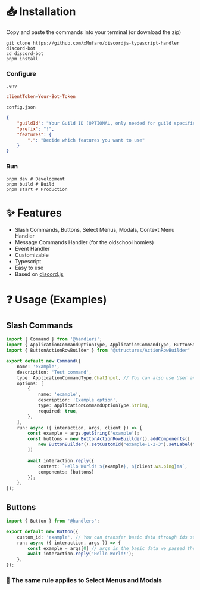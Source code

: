 # 📥 **Installation**
Copy and paste the commands into your terminal (or download the zip)
```
git clone https://github.com/xMufaro/discordjs-typescript-handler discord-bot
cd discord-bot
pnpm install
```

### Configure
`.env`
```toml
clientToken=Your-Bot-Token
```
`config.json`
```json
{
    "guildId": "Your Guild ID (OPTIONAL, only needed for guild specific slash commands)",
    "prefix": "!",
    "features": {
        ".": "Decide which features you want to use"  
    }
}


```

### Run
```
pnpm dev # Development
pnpm build # Build
pnpm start # Production
```


# ✨ **Features**
- Slash Commands, Buttons, Select Menus, Modals, Context Menu Handler
- Message Commands Handler (for the oldschool homies)
- Event Handler
- Customizable
- Typescript
- Easy to use
- Based on [discord.js](https://discord.js.org/#/)

# ❓ **Usage (Examples)**
## Slash Commands
```ts
import { Command } from '@handlers';
import { ApplicationCommandOptionType, ApplicationCommandType, ButtonStyle, ButtonBuilder } from 'discord.js';
import { ButtonActionRowBuilder } from "@structures/ActionRowBuilder"

export default new Command({
    name: 'example',
    description: 'Test command',
    type: ApplicationCommandType.ChatInput, // You can also use User and Message for context menus
    options: [
        {
            name: 'example',
            description: 'Example option',
            type: ApplicationCommandOptionType.String,
            required: true,
        },
    ],
    run: async ({ interaction, args, client }) => {
        const example = args.getString('example');
        const buttons = new ButtonActionRowBuillder().addComponents([
            new ButtonBuilder().setCustomId("example-1-2-3").setLabel("Example Button").setStyle(ButtonStyle.Primary)
        ])

        await interaction.reply({
            content: `Hello World! ${example}, ${client.ws.ping}ms`, 
            components: [buttons]
        });
    },
});
```

## Buttons
```ts
import { Button } from '@handlers';

export default new Button({
    custom_id: 'example', // You can transfer basic data through ids seperating it by '-' (example-1-2-3), first element is always the id the handler will be looking for, in that case, when a button with id 'example' is pressed, the handler will run the function below
    run: async ({ interaction, args }) => {
        const example = args[0] // args is the basic data we passed through the id before (example-1-2-3), which in this case returns '1'
        await interaction.reply('Hello World!');
    },
});
```

### **📝 The same rule applies to Select Menus and Modals**
